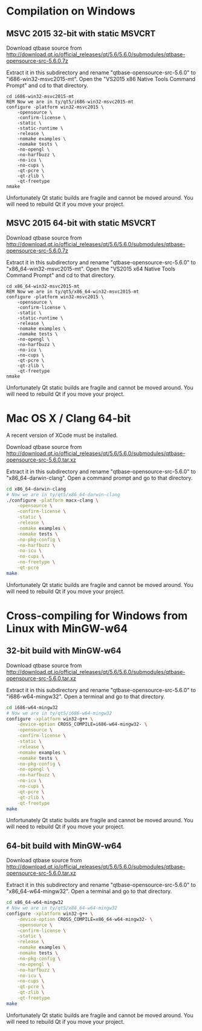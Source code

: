 # Compilation on Windows

## MSVC 2015 32-bit with static MSVCRT

Download qtbase source from http://download.qt.io/official_releases/qt/5.6/5.6.0/submodules/qtbase-opensource-src-5.6.0.7z

Extract it in this subdirectory and rename "qtbase-opensource-src-5.6.0" to "i686-win32-msvc2015-mt". Open
the "VS2015 x86 Native Tools Command Prompt" and cd to that directory.

```batch
cd i686-win32-msvc2015-mt
REM Now we are in ty/qt5/i686-win32-msvc2015-mt
configure -platform win32-msvc2015 \
    -opensource \
    -confirm-license \
    -static \
    -static-runtime \
    -release \
    -nomake examples \
    -nomake tests \
    -no-opengl \
    -no-harfbuzz \
    -no-icu \
    -no-cups \
    -qt-pcre \
    -qt-zlib \
    -qt-freetype
nmake
```

Unfortunately Qt static builds are fragile and cannot be moved around. You will need to rebuild Qt if
you move your project.

## MSVC 2015 64-bit with static MSVCRT

Download qtbase source from http://download.qt.io/official_releases/qt/5.6/5.6.0/submodules/qtbase-opensource-src-5.6.0.7z

Extract it in this subdirectory and rename "qtbase-opensource-src-5.6.0" to "x86_64-win32-msvc2015-mt". Open
the "VS2015 x64 Native Tools Command Prompt" and cd to that directory.

```batch
cd x86_64-win32-msvc2015-mt
REM Now we are in ty/qt5/x86_64-win32-msvc2015-mt
configure -platform win32-msvc2015 \
    -opensource \
    -confirm-license \
    -static \
    -static-runtime \
    -release \
    -nomake examples \
    -nomake tests \
    -no-opengl \
    -no-harfbuzz \
    -no-icu \
    -no-cups \
    -qt-pcre \
    -qt-zlib \
    -qt-freetype
nmake
```

Unfortunately Qt static builds are fragile and cannot be moved around. You will need to rebuild Qt if
you move your project.

# Mac OS X / Clang 64-bit

A recent version of XCode must be installed.

Download qtbase source from http://download.qt.io/official_releases/qt/5.6/5.6.0/submodules/qtbase-opensource-src-5.6.0.tar.xz

Extract it in this subdirectory and rename "qtbase-opensource-src-5.6.0" to "x86_64-darwin-clang". Open
a command prompt and go to that directory.

```sh
cd x86_64-darwin-clang
# Now we are in ty/qt5/x86_64-darwin-clang
./configure -platform macx-clang \
    -opensource \
    -confirm-license \
    -static \
    -release \
    -nomake examples \
    -nomake tests \
    -no-pkg-config \
    -no-harfbuzz \
    -no-icu \
    -no-cups \
    -no-freetype \
    -qt-pcre
make
```

Unfortunately Qt static builds are fragile and cannot be moved around. You will need to rebuild Qt if
you move your project.

# Cross-compiling for Windows from Linux with MinGW-w64

## 32-bit build with MinGW-w64

Download qtbase source from http://download.qt.io/official_releases/qt/5.6/5.6.0/submodules/qtbase-opensource-src-5.6.0.tar.xz

Extract it in this subdirectory and rename "qtbase-opensource-src-5.6.0" to "i686-w64-mingw32". Open
a terminal and go to that directory.

```sh
cd i686-w64-mingw32
# Now we are in ty/qt5/i686-w64-mingw32
configure -xplatform win32-g++ \
    -device-option CROSS_COMPILE=i686-w64-mingw32- \
    -opensource \
    -confirm-license \
    -static \
    -release \
    -nomake examples \
    -nomake tests \
    -no-pkg-config \
    -no-opengl \
    -no-harfbuzz \
    -no-icu \
    -no-cups \
    -qt-pcre \
    -qt-zlib \
    -qt-freetype
make
```

Unfortunately Qt static builds are fragile and cannot be moved around. You will need to rebuild Qt if
you move your project.

## 64-bit build with MinGW-w64

Download qtbase source from http://download.qt.io/official_releases/qt/5.6/5.6.0/submodules/qtbase-opensource-src-5.6.0.tar.xz

Extract it in this subdirectory and rename "qtbase-opensource-src-5.6.0" to "x86_64-w64-mingw32". Open
a terminal and go to that directory.

```sh
cd x86_64-w64-mingw32
# Now we are in ty/qt5/x86_64-w64-mingw32
configure -xplatform win32-g++ \
    -device-option CROSS_COMPILE=x86_64-w64-mingw32- \
    -opensource \
    -confirm-license \
    -static \
    -release \
    -nomake examples \
    -nomake tests \
    -no-pkg-config \
    -no-opengl \
    -no-harfbuzz \
    -no-icu \
    -no-cups \
    -qt-pcre \
    -qt-zlib \
    -qt-freetype
make
```

Unfortunately Qt static builds are fragile and cannot be moved around. You will need to rebuild Qt if
you move your project.
